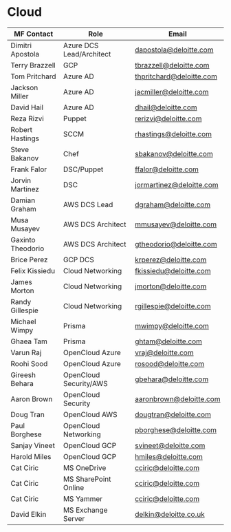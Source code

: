 # **Cloud**
|MF Contact|Role|Email|
|--|--|--|
Dimitri Apostola|Azure DCS Lead/Architect|dapostola@deloitte.com|
Terry Brazzell|GCP|tbrazzell@deloitte.com|
Tom Pritchard|Azure AD|thpritchard@deloitte.com|
Jackson Miller|Azure AD|jacmiller@deloitte.com|
David Hail|Azure AD|dhail@deloitte.com|
Reza Rizvi|Puppet|rerizvi@deloitte.com|
Robert Hastings|SCCM|rhastings@deloitte.com|
Steve Bakanov | Chef | sbakanov@deloitte.com | 
Frank Falor | DSC/Puppet | ffalor@deloitte.com |
Jorvin Martinez | DSC | jormartinez@deloitte.com | 
Damian Graham|AWS DCS Lead|dgraham@deloitte.com|
Musa Musayev|AWS DCS Architect |mmusayev@deloitte.com|
Gaxinto Theodorio | AWS DCS Architect| gtheodorio@deloitte.com |
Brice Perez|GCP DCS|krperez@deloitte.com|
Felix Kissiedu|Cloud Networking|fkissiedu@deloitte.com|
James Morton|Cloud Networking|jmorton@deloitte.com|
Randy Gillespie|Cloud Networking|rgillespie@deloitte.com|
Michael Wimpy|Prisma|mwimpy@deloitte.com|
Ghaea Tam | Prisma | ghtam@deloitte.com | 
Varun Raj|OpenCloud Azure|vraj@deloitte.com|
Roohi Sood|OpenCloud Azure|rosood@deloitte.com|
Gireesh Behara |OpenCloud Security/AWS|gbehara@deloitte.com|
Aaron Brown|OpenCloud Security|aaronbrown@deloitte.com|
Doug Tran|OpenCloud AWS|dougtran@deloitte.com|
Paul Borghese|OpenCloud Networking|pborghese@deloitte.com|
Sanjay Vineet|OpenCloud GCP|svineet@deloitte.com|
Harold Miles|OpenCloud GCP|hmiles@deloitte.com|
Cat Ciric|MS OneDrive|cciric@deloitte.com|
Cat Ciric|MS SharePoint Online|cciric@deloitte.com|
Cat Ciric|MS Yammer|cciric@deloitte.com|
David Elkin|MS Exchange Server|delkin@deloitte.co.uk